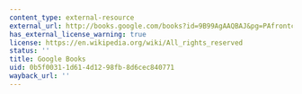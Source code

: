 ```yaml
---
content_type: external-resource
external_url: http://books.google.com/books?id=9B99AgAAQBAJ&pg=PAfrontcover
has_external_license_warning: true
license: https://en.wikipedia.org/wiki/All_rights_reserved
status: ''
title: Google Books
uid: 0b5f0031-1d61-4d12-98fb-8d6cec840771
wayback_url: ''
---
```

